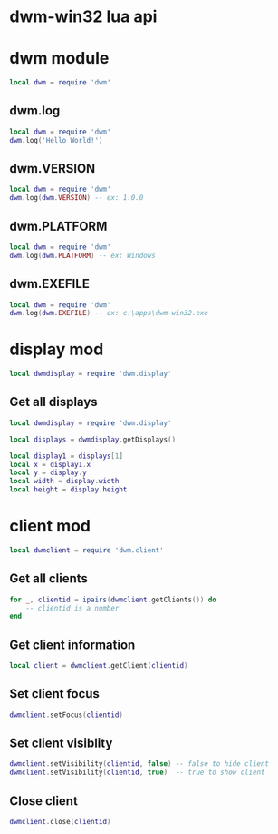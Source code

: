 # dwm-win32 lua api

# dwm module

```lua
local dwm = require 'dwm'
```

## dwm.log

```lua
local dwm = require 'dwm'
dwm.log('Hello World!')
```

## dwm.VERSION

```lua
local dwm = require 'dwm'
dwm.log(dwm.VERSION) -- ex: 1.0.0
```

## dwm.PLATFORM

```lua
local dwm = require 'dwm'
dwm.log(dwm.PLATFORM) -- ex: Windows
```

## dwm.EXEFILE

```lua
local dwm = require 'dwm'
dwm.log(dwm.EXEFILE) -- ex: c:\apps\dwm-win32.exe
```

# display mod

```lua
local dwmdisplay = require 'dwm.display'
```

## Get all displays

```lua
local dwmdisplay = require 'dwm.display'

local displays = dwmdisplay.getDisplays()

local display1 = displays[1]
local x = display1.x
local y = display.y
local width = display.width
local height = display.height
```

# client mod

```lua
local dwmclient = require 'dwm.client'
```

## Get all clients

```lua
for _, clientid = ipairs(dwmclient.getClients()) do
    -- clientid is a number
end
```

## Get client information

```lua
local client = dwmclient.getClient(clientid)
```

## Set client focus

```lua
dwmclient.setFocus(clientid)
```

## Set client visiblity

```lua
dwmclient.setVisibility(clientid, false) -- false to hide client
dwmclient.setVisibility(clientid, true)  -- true to show client
```

## Close client

```lua
dwmclient.close(clientid)
```
